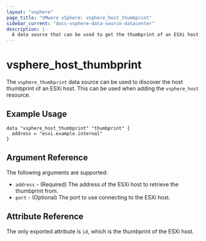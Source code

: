 ```yaml
---
layout: "vsphere"
page_title: "VMware vSphere: vsphere_host_thumbprint"
sidebar_current: "docs-vsphere-data-source-datacenter"
description: |-
  A data source that can be used to get the thumbprint of an ESXi host.
---
```


# vsphere\_host\_thumbprint

The `vsphere_thumbprint` data source can be used to discover the host
thumbprint of an ESXi host. This can be used when adding the `vsphere_host`
resource.

## Example Usage

```hcl
data "vsphere_host_thumbprint" "thumbprint" {
  address = "esxi.example.internal"
}
```

## Argument Reference

The following arguments are supported:

* `address` - (Required) The address of the ESXi host to retrieve the
thumbprint from.
* `port` - (Optional) The port to use connecting to the ESXi host.
## Attribute Reference

The only exported attribute is `id`, which is the thumbprint of the ESXi
host.